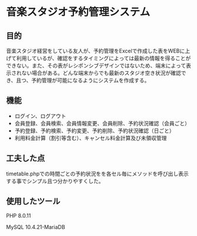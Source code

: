 # 音楽スタジオ予約管理システム

## 目的
音楽スタジオ経営をしている友人が、予約管理をExcelで作成した表をWEBに上げて利用しているが、確認をするタイミングによっては最新の情報を得ることができない。また、その表がレシポンシブデザインではないため、端末によって表示されない場合がある。どんな端末からでも最新のスタジオ空き状況が確認でき、且つ、予約管理が可能になるようにシステムを作成する。

## 機能
- ログイン、ログアウト
- 会員登録、会員検索、会員情報変更、会員削除、予約状況確認（会員ごと）
- 予約登録、予約検索、予約変更、予約削除、予約状況確認（日ごと）
- 利用料金計算（割引等含む）、キャンセル料金計算及び未領収管理

## 工夫した点
timetable.phpでの時間ごとの予約状況をを各セル毎にメソッドを呼び出し表示する事でシンプル且つ分かりやすくした。

## 使用したツール
PHP 8.0.11

MySQL 10.4.21-MariaDB
